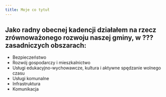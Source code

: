 ```yaml
---
title: Moje co tytuł
---
```

## Jako radny obecnej kadencji działałem na rzecz zrównoważonego rozwoju naszej gminy, w ??? zasadniczych obszarach: 
- Bezpieczeństwo
-	Rozwój gospodarczy i mieszkalnictwo
-	Usługi edukacyjno-wychowawcze, kultura i aktywne spędzanie wolnego czasu
-	Usługi komunalne
-	Infrastruktura
-	Komunikacja
